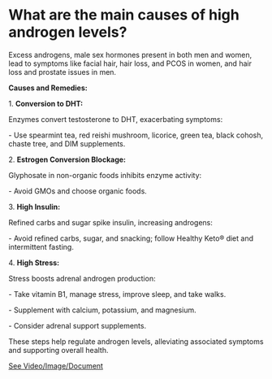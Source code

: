 # What are the main causes of high androgen levels?

Excess androgens, male sex hormones present in both men and women, lead to symptoms like facial hair, hair loss, and PCOS in women, and hair loss and prostate issues in men.

**Causes and Remedies:**

1\. **Conversion to DHT:**

Enzymes convert testosterone to DHT, exacerbating symptoms:

\- Use spearmint tea, red reishi mushroom, licorice, green tea, black cohosh, chaste tree, and DIM supplements.

2\. **Estrogen Conversion Blockage:**

Glyphosate in non-organic foods inhibits enzyme activity:

\- Avoid GMOs and choose organic foods.

3\. **High Insulin:**

Refined carbs and sugar spike insulin, increasing androgens:

\- Avoid refined carbs, sugar, and snacking; follow Healthy Keto® diet and intermittent fasting.

4\. **High Stress:**

Stress boosts adrenal androgen production:

\- Take vitamin B1, manage stress, improve sleep, and take walks.

\- Supplement with calcium, potassium, and magnesium.

\- Consider adrenal support supplements.

These steps help regulate androgen levels, alleviating associated symptoms and supporting overall health.

 [See Video/Image/Document](https://hls-player.drberg.com/asset?path=migrated-assets/3-causes-of-polycystic-ovarian-syndrome-pcos-high-androgens-drberg)